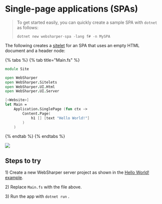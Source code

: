 # Single-page applications \(SPAs\)

> To get started easily, you can quickly create a sample SPA with `dotnet` as follows:
>
> ```text
> dotnet new websharper-spa -lang f# -n MySPA
> ```

The following creates a [sitelet](../concepts/sitelets.md) for an SPA that uses an empty HTML document and a header node:

{% tabs %}
{% tab title="Main.fs" %}
```fsharp
module Site

open WebSharper
open WebSharper.Sitelets
open WebSharper.UI.Html
open WebSharper.UI.Server

[<Website>]
let Main =
    Application.SinglePage (fun ctx ->
        Content.Page(
            h1 [] [text "Hello World!"]
        )
    )
```
{% endtab %}
{% endtabs %}

[![](http://i.imgur.com/xYITvCqm.png)](http://i.imgur.com/xYITvCql.png)

## Steps to try

1\) Create a new WebSharper server project as shown in the [Hello World! example](hello-world.md).

2\) Replace `Main.fs` with the file above.

3\) Run the app with `dotnet run` .

